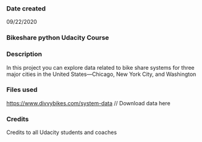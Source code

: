 ### Date created
09/22/2020

### Bikeshare python Udacity Course

### Description
In this project you can explore data related to bike share systems for three major cities in the United States—Chicago, New York City, and Washington

### Files used
https://www.divvybikes.com/system-data  // Download data here

### Credits
Credits to all Udacity students and coaches 

